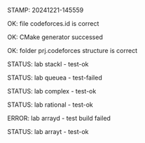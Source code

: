 STAMP: 20241221-145559
OK: file codeforces.id is correct
OK: CMake generator successed
OK: folder prj.codeforces structure is correct
STATUS: lab stackl - test-ok
STATUS: lab queuea - test-failed
STATUS: lab complex - test-ok
STATUS: lab rational - test-ok
ERROR: lab arrayd - test build failed
STATUS: lab arrayt - test-ok
